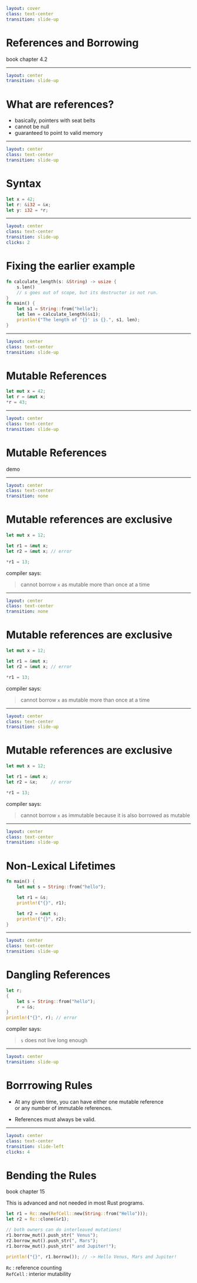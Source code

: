 ```yaml
layout: cover
class: text-center
transition: slide-up
```

# References and Borrowing

book chapter 4.2

---

```yaml
layout: center
transition: slide-up
```

# What are references?

- basically, pointers with seat belts
- cannot be null
- guaranteed to point to valid memory

---

```yaml
layout: center
class: text-center
transition: slide-up
```

# Syntax

```rust
let x = 42;
let r: &i32 = &x;
let y: i32 = *r;
```

<div
    style="background-color: red"
    class="h-0.5 absolute top-77 left-124 w-9"
></div>
<div
    style="background-color: red"
    class="h-0.5 absolute top-77 left-139 w-5"
></div>
<div
    style="background-color: red"
    class="h-0.5 absolute top-82 left-137.5 w-4"
></div>

---

```yaml
layout: center
class: text-center
transition: slide-up
clicks: 2
```

# Fixing the earlier example

```rust {1,7|2-3|all}
fn calculate_length(s: &String) -> usize {
    s.len()
    // s goes out of scope, but its destructor is not run.
}
fn main() {
    let s1 = String::from("hello");
    let len = calculate_length(&s1);
    println!("The length of '{}' is {}.", s1, len);
}
```

<div
    style="background-color: red"
    class="h-0.5 absolute top-57 left-114.5 w-3"
    v-click="[0,1]"
></div>
<div
    style="background-color: red"
    class="h-0.5 absolute top-87 left-131.5 w-3"
    v-click="[0,1]"
></div>

---

```yaml
layout: center
class: text-center
transition: slide-up
```

# Mutable References

```rust
let mut x = 42;
let r = &mut x;
*r = 43;
```

<div
    style="background-color: red"
    class="h-0.5 absolute top-77.5 left-111 w-9"
></div>

---

```yaml
layout: center
class: text-center
transition: slide-up
```

# Mutable References

demo

---

```yaml
layout: center
class: text-center
transition: none
```

# Mutable references are exclusive

```rust
let mut x = 12;

let r1 = &mut x;
let r2 = &mut x; // error

*r1 = 13;
```

compiler says:

> cannot borrow `x` as mutable more than once at a time

---

```yaml
layout: center
class: text-center
transition: none
```

# Mutable references are exclusive

```rust {4}
let mut x = 12;

let r1 = &mut x;
let r2 = &mut x; // error

*r1 = 13;
```

compiler says:

> cannot borrow `x` as mutable more than once at a time

---

```yaml
layout: center
class: text-center
transition: slide-up
```

# Mutable references are exclusive

```rust {4}
let mut x = 12;

let r1 = &mut x;
let r2 = &x;     // error

*r1 = 13;
```

compiler says:

> cannot borrow `x` as immutable because it is also borrowed as mutable

---

```yaml
layout: center
class: text-center
transition: slide-up
```

# Non-Lexical Lifetimes

```rust {4,7-8}
fn main() {
    let mut s = String::from("hello");

    let r1 = &s;
    println!("{}", r1);

    let r2 = &mut s;
    println!("{}", r2);
}
```

---

```yaml
layout: center
class: text-center
transition: slide-up
```

# Dangling References

```rust
let r;
{
    let s = String::from("hello");
    r = &s;
}
println!("{}", r); // error
```

compiler says:

> `s` does not live long enough

---

```yaml
layout: center
transition: slide-up
```

# Borrrowing Rules

- At any given time, you can have either one mutable reference\
  or any number of immutable references.

- References must always be valid.

---

```yaml
layout: center
class: text-center
transition: slide-left
clicks: 4
```

# Bending the Rules

book chapter 15

This is advanced and not needed in most Rust programs.

```rust {0|1|2|4-7|all}
let r1 = Rc::new(RefCell::new(String::from("Hello")));
let r2 = Rc::clone(&r1);

// both owners can do interleaved mutations!
r1.borrow_mut().push_str(" Venus");
r2.borrow_mut().push_str(", Mars");
r1.borrow_mut().push_str(" and Jupiter!");

println!("{}", r1.borrow()); // -> Hello Venus, Mars and Jupiter!
```

`Rc` : reference counting\
`RefCell` : interior mutability

<div
    style="background-color: red"
    class="h-0.5 absolute top-76.7 left-59 w-5"
    v-click="[3,4]"
></div>
<div
    style="background-color: red"
    class="h-0.5 absolute top-81.8 left-59 w-5"
    v-click="[3,4]"
></div>
<div
    style="background-color: red"
    class="h-0.5 absolute top-86.7 left-59 w-5"
    v-click="[3,4]"
></div>

